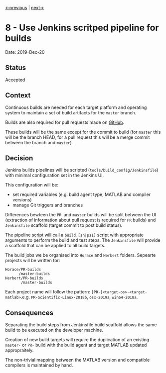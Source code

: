 [<-previous](0007-use-herbert-as-library-dependency.md) | [next->](0009-use-standard-naming-for-build-artifacts.md) 

# 8 - Use Jenkins scritped pipeline for builds

Date: 2019-Dec-20

## Status

Accepted

## Context

Continuous builds are needed for each target platform and operating system to maintain a set of build artifacts for the `master` branch.

Builds are also required for pull requests made on [GitHub](https://github.com/pace-neutrons).

These builds will be the same except for the commit to build (for `master` this will be the branch HEAD, for a pull request this will be a merge commit between the branch and `master`).

## Decision

Jenkins builds pipelines will be scripted (`tools/build_config/Jenkinsfile`) with minimal configuration set in the Jenkins UI. 

This configuration will be:

- set required variables (e.g. build agent type, MATLAB and compiler versions)
- manage Git triggers and branches

Differences bewteen the `PR `and `master` builds will be split between the UI (extraction of information about pull request is required for `PR` builds) and `Jenkinsfile` scaffold (target commit to post build status).

The pipeline script will call a `build.[sh|ps1]` script with appropriate arguments to perform the build and test steps. The `Jenkinsfile` will provide a scaffold that can be applied to all build targets.

The build jobs we be organised into `Horace` and `Herbert` folders. Sepearte projects will be written for:

```
Horace/PR-builds
      /master-builds
Herbert/PR-builds
       /master-builds
```

Each project name will follow the pattern: `[PR-]<target-os>-<target-matlab>`.e.g. `PR-Scientific-Linux-2018b`, `osx-2019a`, `win64-2018a`.

## Consequences

Separating the build steps from Jenkinsfile build scaffold allows the same build to be executed on the developer machine.

Creation of new build targets will require the duplication of an existing `master-` or `PR-` build with the build agent and target MATLAB updated appropraitely.

The non-trivial mapping between the MATLAB version and compatible compilers is maintained by hand.